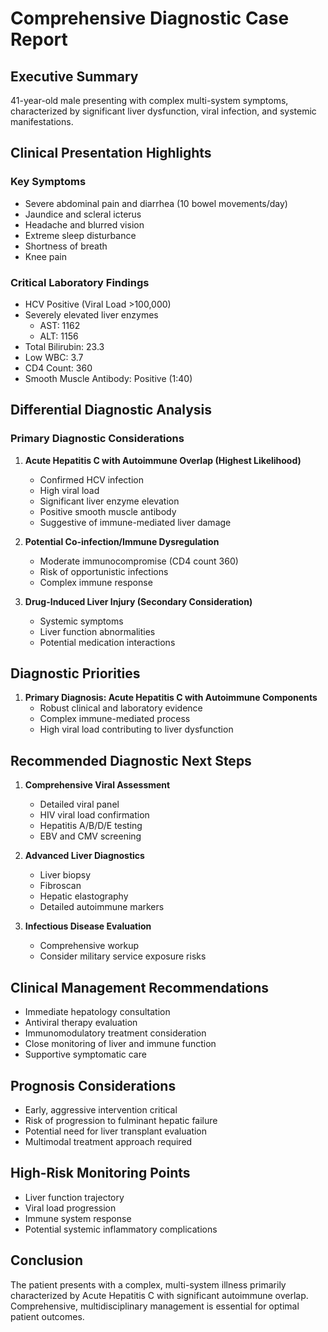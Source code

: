 # Comprehensive Diagnostic Case Report

## Executive Summary

41-year-old male presenting with complex multi-system symptoms, characterized by significant liver dysfunction, viral infection, and systemic manifestations.

## Clinical Presentation Highlights

### Key Symptoms
- Severe abdominal pain and diarrhea (10 bowel movements/day)
- Jaundice and scleral icterus
- Headache and blurred vision
- Extreme sleep disturbance
- Shortness of breath
- Knee pain

### Critical Laboratory Findings
- HCV Positive (Viral Load >100,000)
- Severely elevated liver enzymes
  - AST: 1162
  - ALT: 1156
- Total Bilirubin: 23.3
- Low WBC: 3.7
- CD4 Count: 360
- Smooth Muscle Antibody: Positive (1:40)

## Differential Diagnostic Analysis

### Primary Diagnostic Considerations

1. **Acute Hepatitis C with Autoimmune Overlap (Highest Likelihood)**
   - Confirmed HCV infection
   - High viral load
   - Significant liver enzyme elevation
   - Positive smooth muscle antibody
   - Suggestive of immune-mediated liver damage

2. **Potential Co-infection/Immune Dysregulation**
   - Moderate immunocompromise (CD4 count 360)
   - Risk of opportunistic infections
   - Complex immune response

3. **Drug-Induced Liver Injury (Secondary Consideration)**
   - Systemic symptoms
   - Liver function abnormalities
   - Potential medication interactions

## Diagnostic Priorities

1. **Primary Diagnosis: Acute Hepatitis C with Autoimmune Components**
   - Robust clinical and laboratory evidence
   - Complex immune-mediated process
   - High viral load contributing to liver dysfunction

## Recommended Diagnostic Next Steps

1. **Comprehensive Viral Assessment**
   - Detailed viral panel
   - HIV viral load confirmation
   - Hepatitis A/B/D/E testing
   - EBV and CMV screening

2. **Advanced Liver Diagnostics**
   - Liver biopsy
   - Fibroscan
   - Hepatic elastography
   - Detailed autoimmune markers

3. **Infectious Disease Evaluation**
   - Comprehensive workup
   - Consider military service exposure risks

## Clinical Management Recommendations

- Immediate hepatology consultation
- Antiviral therapy evaluation
- Immunomodulatory treatment consideration
- Close monitoring of liver and immune function
- Supportive symptomatic care

## Prognosis Considerations

- Early, aggressive intervention critical
- Risk of progression to fulminant hepatic failure
- Potential need for liver transplant evaluation
- Multimodal treatment approach required

## High-Risk Monitoring Points

- Liver function trajectory
- Viral load progression
- Immune system response
- Potential systemic inflammatory complications

## Conclusion

The patient presents with a complex, multi-system illness primarily characterized by Acute Hepatitis C with significant autoimmune overlap. Comprehensive, multidisciplinary management is essential for optimal patient outcomes.
